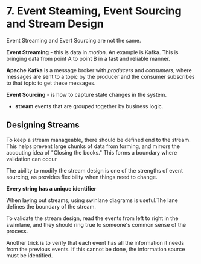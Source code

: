 # 7. Event Steaming, Event Sourcing and Stream Design

Event Streaming and Evert Sourcing are not the same.

__Event Streaming__ - this is data in _motion_. An example is Kafka. This is bringing data from point A to point B in a fast and reliable manner.

__Apache Kafka__ is a message broker with _producers_ and _consumers_, where messages are sent to a topic by the producer and the consumer subscribes to that topic to get these messages.

__Event Sourcing__ - is how to capture state changes in the system.
* __stream__ events that are grouped together by business logic.

## Designing Streams

To keep a stream manageable, there should be defined end to the stream. This helps prevent large chunks of data from forming, and mirrors the accouting idea of "Closing the books." This forms a boundary where validation can occur

The ability to modify the stream design is one of the strengths of event sourcing, as provides flexibility when things need to change.

__Every string has a unique identifier__

When laying out streams, using swinlane diagrams is useful.The lane defines the boundary of the stream. 

To validate the stream design, read the events from left to right in the swimlane, and they should ring true to someone's common sense of the process. 

Another trick is to verify that each event has all the information it needs from the previous events. If this cannot be done, the information source must be identified. 

